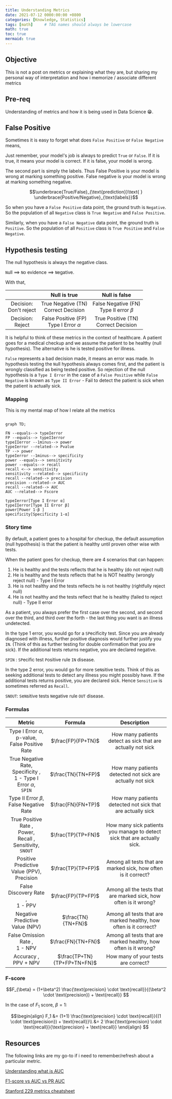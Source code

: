 ```yaml
---
title: Understanding Metrics
date: 2021-07-12 0000:00:00 +0800
categories: [Knowledge, Statistics]
tags: [math]     # TAG names should always be lowercase
math: true
toc: true
mermaid: true
---
```


## Objective

This is not a post on metrics or explaining what they are, but sharing my personal way of interpretation and how i memorize / associate different metrics 


## Pre-req 

Understanding of metrics and how it is being used in Data Science :grin:. 


## False Positive

Sometimes it is easy to forget what does `False Positive` or `False Negative` means,

Just remember, your model's job is always to predict `True` or `False`. If it is true, it means your model is correct. If it is false, your model is wrong. 

The second part is simply the labels. Thus False Positive is your model is wrong at marking something positive. False negative is your model is wrong at marking something negative. 

$$\underbrace{True/False}_{\text{prediction}}\text{  } \underbrace{Positive/Negative}_{\text{labels}}$$

So when you have a `False Positive` data point, the ground truth is `Negative`. So the population of all `Negative` class is `True Negative` and `False Positive`. 

Similarly, when you have a `False Negative` data point, the ground truth is `Positive`. So the population of all `Positive` class is `True Positive` and `False Negative`. 

## Hypothesis testing

The null hypothesis is always the negative class. 

`N`ull $\implies$ `N`o evidence $\implies$ `N`egative.

With that, 

|                             |                  Null is true                  |                 Null is false                  |
| :-------------------------: | :--------------------------------------------: | :--------------------------------------------: |
| Decision: <br> Don't reject |    True Negative (TN) <br> Correct Decision    | False Negative (FN) <br> Type II error $\beta$ |
|    Decision: <br> Reject    | False Positive (FP) <br> Type I Error $\alpha$ |   True Positive  (TN) <br> Correct Decision    |

It is helpful to think of these metrics in the context of healthcare. A patient goes for a medical checkup and we assume the patient to be healthy (null hypothesis). The alternative is he is tested positive for illness. 

`False` represents a bad decision made, it means an error was made. In hypothesis testing the `N`ull hypothesis always comes first, and the patient is wrongly classified as being tested positive. So rejection of the null hypothesis is a `Type I Error` in the case of a `False Positive` while `False Negative` is known as `Type II Error` - Fail to detect the patient is sick when the patient is actually sick. 

### Mapping

This is my mental map of how I relate all the metrics

```mermaid

graph TD;

FN --equals--> typeIerror
FP --equals--> typeIIerror
typeIIerror --1minus--> power
typeIerror --related--> Pvalue
TP --> power
typeIerror --1minus--> specificity
power --equals--> sensitivity
power --equals--> recall
recall <--> sensitivity
sensitivity --related--> specificity
recall --related--> precision
precision --related--> AUC
recall --related--> AUC
AUC --related--> Fscore

typeIerror[Type I Error α]
typeIIerror[Type II Error β]
power[Power 1-β ]
specificity[Specificity 1-α]
```

### Story time


By default, a patient goes to a hospital for checkup, the default assumption (null hypothesis) is that the patient is healthy until proven other wise with tests. 

When the patient goes for checkup, there are 4 scenarios that can happen:

1. He is healthy and the tests reflects that he is healthy (do not reject null)
2. He is healthy and the tests reflects that he is NOT healthy (wrongly reject null) - Type I Error
3. He is not healthy and the tests reflects he is not healthy (rightfully reject null)
4. He is not healthy and the tests reflect that he is healthy (failed to reject null) - Type II error

As a patient, you always prefer the first case over the second, and second over the third, and third over the forth - the last thing you want is an illness undetected. 

In the type 1 error, you would go for a `SP`ecificity test. Since you are already diagnosed with illness, further positive diagnosis would further justify you `IN`. (Think of this as further testing for double confirmation that you are sick). If the additional tests returns negative, you are declared negative. 

`SPIN` : `SP`ecific test `P`ositive rule `IN` disease. 

In the type 2 error, you would go for more `S`e`N`sitive tests. Think of this as seeking additional tests to detect any illness you might possibly have. If the additional tests returns positive, you are declared sick. Hence `Sensitive` is sometimes referred as `Recall`. 

`SNOUT`: `S`e`N`sitive tests `N`egative rule `OUT` disease.

### Formulas

|                                         Metric                                         |           Formula           |                               Description                                |
| :------------------------------------------------------------------------------------: | :-------------------------: | :----------------------------------------------------------------------: |
|             Type I Error $\alpha$, <br> p-value, <br> False Positive Rate              |     $\frac{FP}{FP+TN}$      |       How many patients detect as sick that are actually not sick        |
| True Negative Rate, <br>   Specificity , <br> 1 - Type I Error $\alpha$,   <br> `SPIN` |     $\frac{TN}{TN+FP}$      |        How many patients detected not sick are actually not sick         |
|                    Type II Error $\beta$, <br> False Negative Rate                     |     $\frac{FN}{FN+TP}$      |        How many patients detected not sick that are actually sick        |
|      True Positive Rate ,<br> Power, <br> Recall ,<br> Sensitivity, <br> `SNOUT`       |     $\frac{TP}{TP+FN}$      | How many sick patients you manage to detect sick that are actually sick. |
|                  Positive Predictive Value (PPV),      <br> Precision                  |     $\frac{TP}{TP+FP}$      |      Among all tests that are marked sick, how often is it correct?      |
|                  False Discovery Rate        ,          <br> 1 - PPV                   |     $\frac{FP}{TP+FP}$      |     Among all the tests that are marked sick, how often is it wrong?     |
|                            Negative Predictive Value (NPV)                             |     $\frac{TN}{TN+FN}$      |    Among all tests that are marked healthy, how often is it correct?     |
|                      False Omission Rate     ,      <Br> 1 - NPV                       |     $\frac{FN}{TN+FN}$      |     Among all tests that are marked healthy, how often is it wrong?      |
|                                Accuracy ,<br> PPV + NPV                                | $\frac{TP+TN}{TP+FP+TN+FN}$ |                   How many of your tests are correct?                    |

### F-score 

$$F_{\beta} = (1+\beta^2) \frac{\text{precision} \cdot \text{recall}}{(\beta^2 \cdot \text{precision}) + \text{recall}} $$

In the case of $F_1$ score, $\beta=1$:

$$\begin{align}
F_1 &= (1+1) \frac{\text{precision} \cdot \text{recall}}{(1 \cdot \text{precision}) + \text{recall}}\\
&= 2 \frac{\text{precision} \cdot \text{recall}}{\text{precision} + \text{recall}}
\end{align}
 $$

## Resources

The following links are my go-to if i need to remember/refresh about a particular metric. 

[Understanding what is AUC](https://www.youtube.com/watch?v=OAl6eAyP-yo)

[F1-score vs AUC vs PR AUC](https://neptune.ai/blog/f1-score-accuracy-roc-auc-pr-auc)

[Stanford 229 metrics cheatsheet](https://stanford.edu/~shervine/teaching/cs-229/cheatsheet-machine-learning-tips-and-tricks)